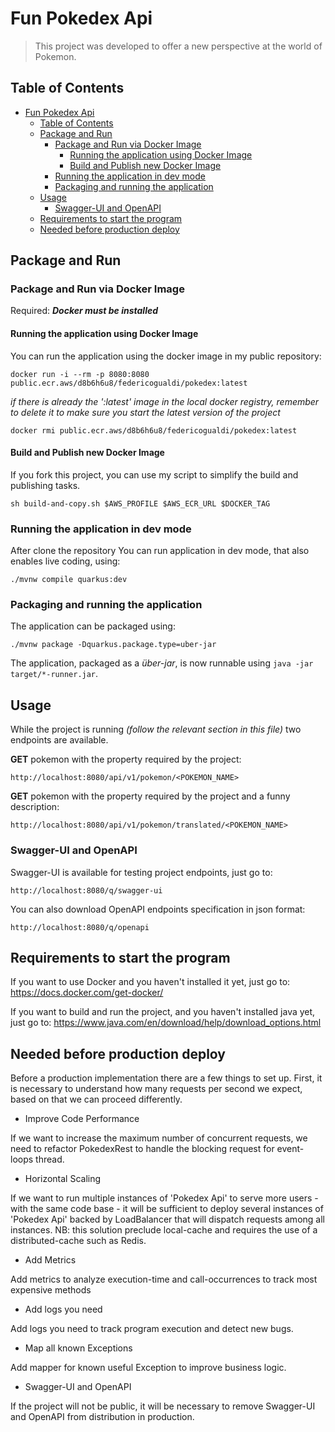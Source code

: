 # Fun Pokedex Api

> This project was developed to offer a new perspective at the world of Pokemon.

## Table of Contents
- [Fun Pokedex Api](#fun-pokedex-api)
    - [Table of Contents](#table-of-contents)
    - [Package and Run](#package-and-run)
        - [Package and Run via Docker Image](#package-and-run-via-docker-image)
          - [Running the application using Docker Image](#running-the-application-using-docker-image)
          - [Build and Publish new Docker Image](#build-and-publish-new-docker-image)
        - [Running the application in dev mode](#running-the-application-in-dev-mode)
        - [Packaging and running the application](#packaging-and-running-the-application)
    - [Usage](#usage)
      - [Swagger-UI and OpenAPI](#swagger-ui-and-openapi)
    - [Requirements to start the program](#requirements-to-start-the-program)
    - [Needed before production deploy](#needed-before-production-deploy)



## Package and Run

### Package and Run via Docker Image
Required: ***Docker must be installed***

#### Running the application using Docker Image

You can run the application using the docker image in my public repository:
```shell script
docker run -i --rm -p 8080:8080 public.ecr.aws/d8b6h6u8/federicogualdi/pokedex:latest
```
_if there is already the ':latest' image in the local docker registry, remember to delete it to make sure you start the latest version of the project_
```shell script
docker rmi public.ecr.aws/d8b6h6u8/federicogualdi/pokedex:latest
```

#### Build and Publish new Docker Image

If you fork this project, you can use my script to simplify the build and publishing tasks.
```shell script
sh build-and-copy.sh $AWS_PROFILE $AWS_ECR_URL $DOCKER_TAG
```

### Running the application in dev mode

After clone the repository You can run application in dev mode, that also enables live coding, using:
```shell script
./mvnw compile quarkus:dev
```

### Packaging and running the application

The application can be packaged using:
```shell script
./mvnw package -Dquarkus.package.type=uber-jar
```
The application, packaged as a _über-jar_, is now runnable using `java -jar target/*-runner.jar`.



## Usage
While the project is running _(follow the relevant section in this file)_ two endpoints are available.

**GET** pokemon with the property required by the project:

    http://localhost:8080/api/v1/pokemon/<POKEMON_NAME>

**GET** pokemon with the property required by the project and a funny description:

    http://localhost:8080/api/v1/pokemon/translated/<POKEMON_NAME>


### Swagger-UI and OpenAPI
Swagger-UI is available for testing project endpoints, just go to:

    http://localhost:8080/q/swagger-ui

You can also download OpenAPI endpoints specification in json format:

    http://localhost:8080/q/openapi



## Requirements to start the program

If you want to use Docker and you haven't installed it yet, just go to:
https://docs.docker.com/get-docker/

If you want to build and run the project, and you haven't installed java yet, just go to:
https://www.java.com/en/download/help/download_options.html



## Needed before production deploy

Before a production implementation there are a few things to set up.
First, it is necessary to understand how many requests per second we expect,
based on that we can proceed differently.

- Improve Code Performance

If we want to increase the maximum number of concurrent requests, 
we need to refactor PokedexRest to handle the blocking request for event-loops thread.

- Horizontal Scaling

If we want to run multiple instances of 'Pokedex Api' to serve more users -
with the same code base - it will be sufficient to deploy several instances
of 'Pokedex Api' backed by LoadBalancer that will dispatch requests 
among all instances.
NB: this solution preclude local-cache and requires the use of a distributed-cache 
such as Redis. 

- Add Metrics

Add metrics to analyze execution-time and call-occurrences to track most expensive methods

- Add logs you need

Add logs you need to track program execution and detect new bugs.

- Map all known Exceptions

Add mapper for known useful Exception to improve business logic.

- Swagger-UI and OpenAPI

If the project will not be public, it will be necessary to remove Swagger-UI and OpenAPI
from distribution in production.
